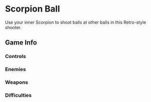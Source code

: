 # Scorpion Ball
Use your inner Scorpion to shoot balls at other balls in this Retro-style shooter.

## Game Info

### Controls

### Enemies

### Weapons

### Difficulties
